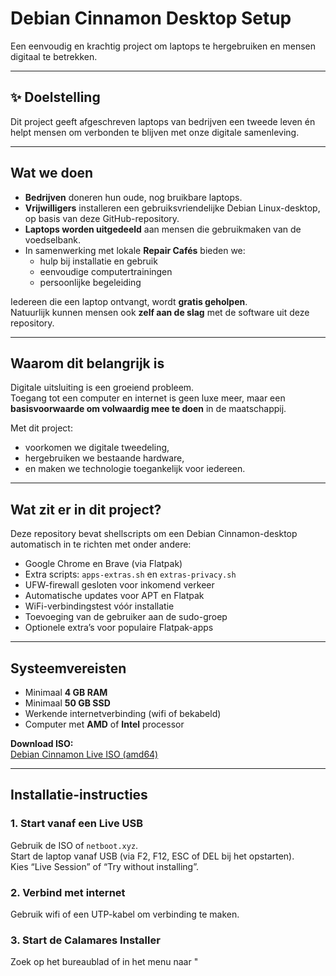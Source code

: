 # Debian Cinnamon Desktop Setup

Een eenvoudig en krachtig project om laptops te hergebruiken en mensen digitaal te betrekken.

---

## ✨ Doelstelling

Dit project geeft afgeschreven laptops van bedrijven een tweede leven én helpt mensen om verbonden te blijven met onze digitale samenleving.

---

## Wat we doen

- **Bedrijven** doneren hun oude, nog bruikbare laptops.  
- **Vrijwilligers** installeren een gebruiksvriendelijke Debian Linux-desktop, op basis van deze GitHub-repository.  
- **Laptops worden uitgedeeld** aan mensen die gebruikmaken van de voedselbank.  
- In samenwerking met lokale **Repair Cafés** bieden we:  
  - hulp bij installatie en gebruik  
  - eenvoudige computertrainingen  
  - persoonlijke begeleiding  

Iedereen die een laptop ontvangt, wordt **gratis geholpen**.  
Natuurlijk kunnen mensen ook **zelf aan de slag** met de software uit deze repository.

---

## Waarom dit belangrijk is

Digitale uitsluiting is een groeiend probleem.  
Toegang tot een computer en internet is geen luxe meer, maar een **basisvoorwaarde om volwaardig mee te doen** in de maatschappij.

Met dit project:
- voorkomen we digitale tweedeling,
- hergebruiken we bestaande hardware,
- en maken we technologie toegankelijk voor iedereen.

---

## Wat zit er in dit project?

Deze repository bevat shellscripts om een Debian Cinnamon-desktop automatisch in te richten met onder andere:

- Google Chrome en Brave (via Flatpak)  
- Extra scripts: `apps-extras.sh` en `extras-privacy.sh`  
- UFW-firewall gesloten voor inkomend verkeer  
- Automatische updates voor APT en Flatpak  
- WiFi-verbindingstest vóór installatie  
- Toevoeging van de gebruiker aan de sudo-groep  
- Optionele extra’s voor populaire Flatpak-apps

---

## Systeemvereisten

- Minimaal **4 GB RAM**  
- Minimaal **50 GB SSD**  
- Werkende internetverbinding (wifi of bekabeld)  
- Computer met **AMD** of **Intel** processor  

**Download ISO:**  
[Debian Cinnamon Live ISO (amd64)](https://cdimage.debian.org/debian-cd/current-live/amd64/iso-hybrid/)

---

## Installatie-instructies

### 1. Start vanaf een Live USB

Gebruik de ISO of `netboot.xyz`.  
Start de laptop vanaf USB (via F2, F12, ESC of DEL bij het opstarten).  
Kies “Live Session” of “Try without installing”.

### 2. Verbind met internet

Gebruik wifi of een UTP-kabel om verbinding te maken.

### 3. Start de Calamares Installer

Zoek op het bureaublad of in het menu naar "